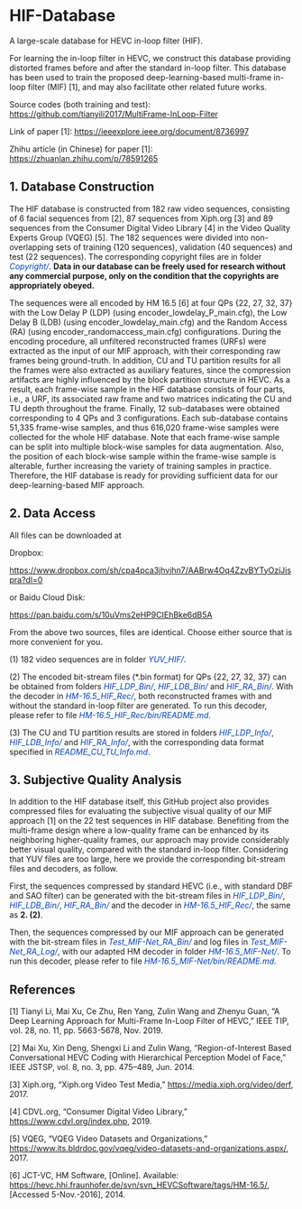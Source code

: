 # HIF-Database

A large-scale database for HEVC in-loop filter (HIF).

For learning the in-loop filter in HEVC, we construct this database providing distorted frames before and after the standard in-loop filter. This database has been used to train the proposed deep-learning-based multi-frame in-loop filter (MIF) [1], and may also facilitate other related future works. 

Source codes (both training and test): https://github.com/tianyili2017/MultiFrame-InLoop-Filter

Link of paper [1]: https://ieeexplore.ieee.org/document/8736997

Zhihu article (in Chinese) for paper [1]: https://zhuanlan.zhihu.com/p/78591265

## 1. Database Construction

The HIF database is constructed from 182 raw video sequences, consisting of 6 facial sequences from [2], 87 sequences from Xiph.org [3] and 89 sequences from the Consumer Digital Video Library [4] in the Video Quality Experts Group (VQEG) [5]. The 182 sequences were divided into non-overlapping sets of training (120 sequences), validation (40 sequences) and test (22 sequences). The corresponding copyright files are in folder <font color="#0040c0">*Copyright/*</font>. **Data in our database can be freely used for research without any commercial purpose, only on the condition that the copyrights are appropriately obeyed.**

The sequences were all encoded by HM 16.5 [6] at four QPs {22, 27, 32, 37} with the Low Delay P (LDP) (using encoder\_lowdelay\_P\_main.cfg), the Low Delay B (LDB) (using encoder\_lowdelay\_main.cfg) and the Random Access (RA) (using encoder\_randomaccess\_main.cfg) configurations. During the encoding procedure, all unfiltered reconstructed frames (URFs) were extracted as the input of our MIF approach, with their corresponding raw frames being ground-truth. In addition, CU and TU partition results for all the frames were also extracted as auxiliary features, since the compression artifacts are highly influenced by the block partition structure in HEVC. As a result, each frame-wise sample in the HIF database consists of four parts, i.e., a URF, its associated raw frame and two matrices indicating the CU and TU depth throughout the frame. Finally, 12 sub-databases were obtained corresponding to 4 QPs and 3 configurations. Each sub-database contains 51,335 frame-wise samples, and thus 616,020 frame-wise samples were collected for the whole HIF database. Note that each frame-wise sample can be split into multiple block-wise samples for data augmentation. Also, the position of each block-wise sample within the frame-wise sample is alterable, further increasing the variety of training samples in practice. Therefore, the HIF database is ready for providing sufficient data for our deep-learning-based MIF approach.

## 2. Data Access

All files can be downloaded at

Dropbox:

https://www.dropbox.com/sh/cpa4pca3jhvjhn7/AABrw4Oq4ZzvBYTyOziJispra?dl=0

or Baidu Cloud Disk:

https://pan.baidu.com/s/10uVms2eHP9CIEhBke6dB5A

From the above two sources, files are identical. Choose either source that is more convenient for you.

(1) 182 video sequences are in folder <font color="#0040c0">*YUV_HIF/*</font>.

(2) The encoded bit-stream files (\*.bin format) for QPs {22, 27, 32, 37} can be obtained from folders <font color="#0040c0">*HIF_LDP_Bin/*</font>, <font color="#0040c0">*HIF_LDB_Bin/*</font> and <font color="#0040c0">*HIF_RA_Bin/*</font>. With the decoder in <font color="#0040c0">*HM-16.5_HIF_Rec/*</font>, both reconstructed frames with and without the standard in-loop filter are generated. To run this decoder, please refer to file <font color="#0040c0">*HM-16.5_HIF_Rec/bin/README.md*</font>.

(3) The CU and TU partition results are stored in folders <font color="#0040c0">*HIF_LDP_Info/*</font>, <font color="#0040c0">*HIF_LDB_Info/*</font> and <font color="#0040c0">*HIF_RA_Info/*</font>, with the corresponding data format specified in <font color="#0040c0">*README_CU_TU_Info.md*</font>.

## 3. Subjective Quality Analysis

In addition to the HIF database itself, this GitHub project also provides compressed files for evaluating the subjective visual quality of our MIF approach [1] on the 22 test sequences in HIF database. Benefiting from the multi-frame design where a low-quality frame can be enhanced by its neighboring higher-quality frames, our approach may provide considerably better visual quality, compared with the standard in-loop filter. Considering that YUV files are too large, here we provide the corresponding bit-stream files and decoders, as follow.

First, the sequences compressed by standard HEVC (i.e., with standard DBF and SAO filter) can be generated with the bit-stream files in <font color="#0040c0">*HIF_LDP_Bin/*</font>, <font color="#0040c0">*HIF_LDB_Bin/*</font>, <font color="#0040c0">*HIF_RA_Bin/*</font> and the decoder in <font color="#0040c0">*HM-16.5_HIF_Rec/*</font>, the same as **2. (2)**.

Then, the sequences compressed by our MIF approach can be generated with the bit-stream files in <font color="#0040c0">*Test_MIF-Net_RA_Bin/*</font> and log files in <font color="#0040c0">*Test_MIF-Net_RA_Log/*</font>, with our adapted HM decoder in folder <font color="#0040c0">*HM-16.5_MIF-Net/*</font>. To run this decoder, please refer to file <font color="#0040c0">*HM-16.5_MIF-Net/bin/README.md*</font>.

## References

[1] Tianyi Li, Mai Xu, Ce Zhu, Ren Yang, Zulin Wang and Zhenyu Guan, “A Deep Learning Approach for Multi-Frame In-Loop Filter of HEVC,” IEEE TIP, vol. 28, no. 11, pp. 5663-5678, Nov. 2019.

[2] Mai Xu, Xin Deng, Shengxi Li and Zulin Wang, “Region-of-Interest Based Conversational HEVC Coding with Hierarchical Perception Model of Face,” IEEE JSTSP, vol. 8, no. 3, pp. 475–489, Jun. 2014.

[3] Xiph.org, “Xiph.org Video Test Media,” https://media.xiph.org/video/derf, 2017.

[4] CDVL.org, “Consumer Digital Video Library,” https://www.cdvl.org/index.php, 2019.

[5] VQEG, “VQEG Video Datasets and Organizations,” https://www.its.bldrdoc.gov/vqeg/video-datasets-and-organizations.aspx/, 2017.

[6] JCT-VC, HM Software, [Online]. Available: https://hevc.hhi.fraunhofer.de/svn/svn_HEVCSoftware/tags/HM-16.5/, [Accessed 5-Nov.-2016], 2014.
